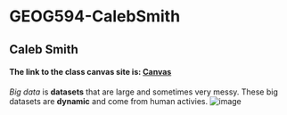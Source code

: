# GEOG594-CalebSmith
## Caleb Smith
#### The link to the class canvas site is: [Canvas](https://sdsu.instructure.com/courses/113151)
*Big data* is **datasets** that are large and sometimes very messy. These big datasets are **dynamic** and come from human activies.
![image](https://pikwizard.com/photos/manhattan-city-skyline--2f86ae6988325da8ea973a5771d815fd-m.jpg)
